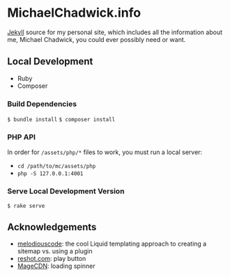 # MichaelChadwick.info

[Jekyll](https://jekyllrb.com) source for my personal site, which includes all the information about me, Michael Chadwick, you could ever possibly need or want.

## Local Development

* Ruby
* Composer

### Build Dependencies

`$ bundle install`
`$ composer install`

### PHP API

In order for `/assets/php/*` files to work, you must run a local server:

* `cd /path/to/mc/assets/php`
* `php -S 127.0.0.1:4001`

### Serve Local Development Version

`$ rake serve`

## Acknowledgements

* [melodiouscode](https://github.com/melodiouscode/melodiouscode-snippets/blob/main/creating-a-sitemap-xml-file-with-jekyll/sitemap.xml): the cool Liquid templating approach to creating a sitemap vs. using a plugin
* [reshot.com](https://www.reshot.com/free-svg-icons/play-button/): play button
* [MageCDN](https://magecdn.com/tools/svg-loaders/180-ring/): loading spinner
